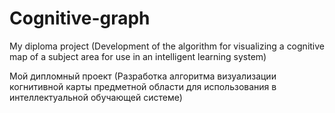 # Cognitive-graph
My diploma project (Development of the algorithm for visualizing a cognitive map of a subject area for use in an intelligent learning system)

Мой дипломный проект (Разработка алгоритма визуализации когнитивной карты предметной области для использования в интеллектуальной обучающей системе) 
